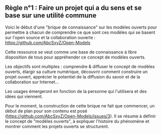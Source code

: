 ## Règle n°1 : Faire un projet qui a du sens et se base sur une utilité commune

Voici le début d'une "brique de connaissance" sur les modèles ouverts pour permettre à chacun de comprendre ce que sont ces modèles qui se basent sur l'open source et la collaboration ouverte : https://github.com/AbcSxyZ/Open-Models

Cette ressource se veut comme une base de connaissance à libre disposition de tous pour appréhender ce concept de modèles ouverts.

Les objectifs sont multiples : comprendre & diffuser le concept de modèles ouverts, élargir sa culture numérique, découvrir comment construire un projet ouvert, apprécier le potentiel de la diffusion du savoir et de la collaboration sur Internet...

Les usages émergeront en fonction de la personne qui l'utilisera et des idées qui viennent.

Pour le moment, la construction de cette brique ne fait que commencer, un début de plan pour son contenu est posé (https://github.com/AbcSxyZ/Open-Models/issues/3). Il se résume à définir le concept de "modèles ouverts", à expliquer l'histoire du phénomène et montrer comment les projets ouverts se structurent.
